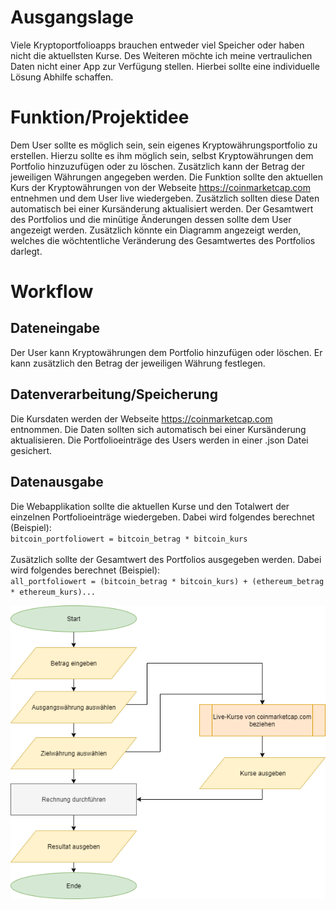# Ausgangslage
Viele Kryptoportfolioapps brauchen entweder viel Speicher oder haben nicht die aktuellsten Kurse. Des Weiteren möchte ich meine vertraulichen Daten nicht einer App zur Verfügung stellen. Hierbei sollte eine individuelle Lösung Abhilfe schaffen.

# Funktion/Projektidee
Dem User sollte es möglich sein, sein eigenes Kryptowährungsportfolio zu erstellen. Hierzu sollte es ihm möglich sein, selbst Kryptowährungen dem Portfolio hinzuzufügen oder zu löschen. Zusätzlich kann der Betrag der jeweiligen Währungen angegeben werden. Die Funktion sollte den aktuellen Kurs der Kryptowährungen von der Webseite https://coinmarketcap.com entnehmen und dem User live wiedergeben. Zusätzlich sollten diese Daten automatisch bei einer Kursänderung aktualisiert werden. Der Gesamtwert des Portfolios und die minütige Änderungen dessen sollte dem User angezeigt werden. Zusätzlich könnte ein Diagramm angezeigt werden, welches die wöchtentliche  Veränderung des Gesamtwertes des Portfolios darlegt.
# Workflow
## Dateneingabe
Der User kann Kryptowährungen dem Portfolio hinzufügen oder löschen. Er kann zusätzlich den Betrag der jeweiligen Währung festlegen.
## Datenverarbeitung/Speicherung
Die Kursdaten werden der Webseite https://coinmarketcap.com entnommen. Die Daten sollten sich automatisch bei einer Kursänderung aktualisieren. Die Portfolioeinträge des Users werden in einer .json Datei gesichert.
## Datenausgabe
Die Webapplikation sollte die aktuellen Kurse und den Totalwert der einzelnen Portfolioeinträge wiedergeben. Dabei wird folgendes berechnet (Beispiel):<br>```bitcoin_portfoliowert = bitcoin_betrag * bitcoin_kurs```<br><br>
Zusätzlich sollte der Gesamtwert des Portfolios ausgegeben werden. Dabei wird folgendes berechnet (Beispiel):<br>```all_portfoliowert = (bitcoin_betrag * bitcoin_kurs) + (ethereum_betrag * ethereum_kurs)...```

![alt text](flowchart.png)